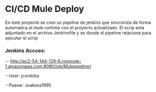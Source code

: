 # **CI/CD Mule Deploy**

En este proyecto se creo un pipeline de jenkins que sincroniza de forma automatica el mule runtime con el proyecto actualizado.
El scrip esta adjuntado en el archivo Jenkinsfile y es donde el pipeline relaciona para ejecutar el scrip

### Jenkins Accces:

-- http://ec2-54-144-129-6.compute-1.amazonaws.com:8080/job/Mulepipeline/

--User: jcordoba

--Passw: Joakoss1995
